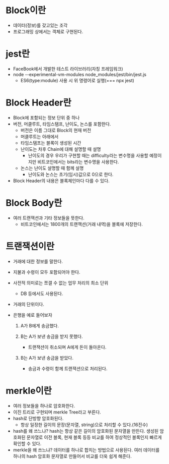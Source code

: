 # Block이란

- 데이터(정보)를 갖고있는 조각
- 프로그래밍 상에서는 객체로 구현된다.

# jest란

- FaceBook에서 개발한 테스트 라이브러리(자칭 프레임워크)
- node --experimental-vm-modules node_modules/jest/bin/jest.js
  - ES6(type:module) 사용 시 위 명령어로 실행(=== npx jest)

# Block Header란

- Block에 포함되는 정보 단위 중 하나
- 버전, 머클루트, 타임스탬프, 난이도, 논스를 포함한다.
  - 버전은 이름 그대로 Block의 현재 버전
  - 머클루트는 아래에서
  - 타임스탬프는 블록이 생성된 시간
  - 난이도는 차후 Chain에 대해 설명할 때 설명
    - 난이도의 경우 우리가 구현할 때는 difficulty라는 변수명을 사용할 예정이지만 비트코인에서는 bits라는 변수명을 사용한다.
  - 논스는 난이도 설명할 때 함께 설명
    - 난이도와 논스는 초기(임시)값으로 0으로 한다.
- Block Header의 내용은 블록체인마다 다를 수 있다.

# Block Body란

- 여러 트랜잭션과 기타 정보들을 뜻한다.
  - 비트코인에서는 1800개의 트랜잭션(거래 내역)을 블록에 저장한다.

# 트랜잭션이란

- 거래에 대한 정보를 말한다.
- 지불과 수령이 모두 포함되어야 한다.
- 사전적 의미로는 쪼갤 수 없는 업무 처리의 최소 단위
  - DB 등에서도 사용된다.
- 거래의 단위이다.
- 은행을 예로 들어보자

  1. A가 B에게 송금했다.
  2. B는 A가 보낸 송금을 받지 못했다.

     - 트랜잭션이 취소되며 A에게 돈이 돌아온다.

  3. B는 A가 보낸 송금을 받았다.

     - 송금과 수령이 함께 트랜잭션으로 처리된다.

# merkle이란

- 여러 정보들을 하나로 암호화한다.
- 이진 트리로 구현되며 merkle Tree라고 부른다.
- hash로 단방향 암호화된다.
  - 항상 일정한 길이의 문장(문자열, string)으로 처리할 수 있다.(16진수)
- hash를 왜 쓰느냐? hash는 항상 같은 길이의 암호화된 문자열을 만든다. 생성된 암호화된 문자열로 이전 블록, 현재 블록 등등 비교를 하여 정상적인 블록인지 빠르게 확인할 수 있다.
- merkle을 왜 쓰느냐? 데이터를 하나로 합치는 방법으로 사용된다. 여러 데이터를 하나의 hash 암호화 문자열로 만들어서 비교를 더욱 쉽게 해준다.
